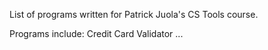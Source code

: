 List of programs written for Patrick Juola's CS Tools course.

Programs include:
Credit Card Validator
...
